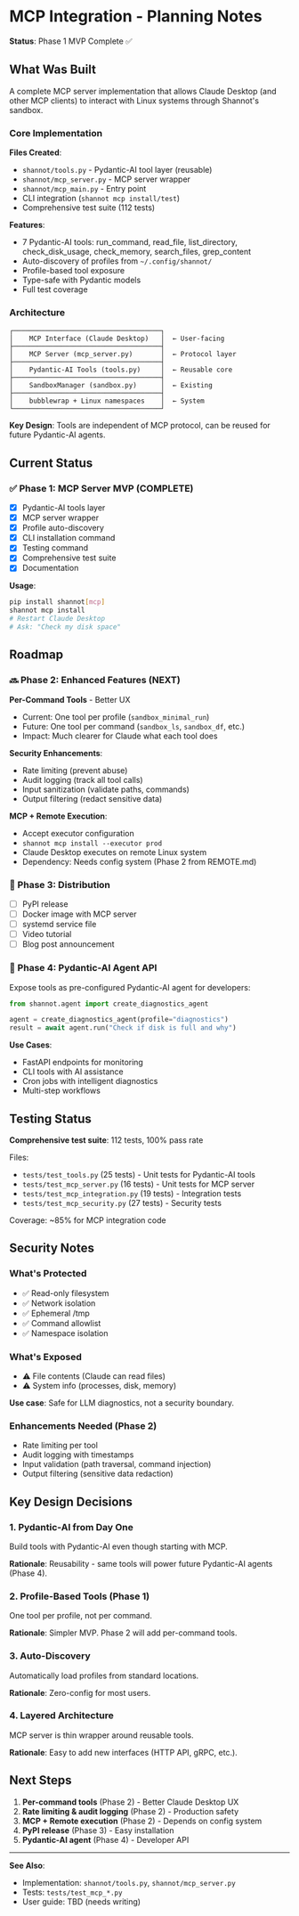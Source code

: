 # MCP Integration - Planning Notes

**Status**: Phase 1 MVP Complete ✅

## What Was Built

A complete MCP server implementation that allows Claude Desktop (and other MCP clients) to interact with Linux systems through Shannot's sandbox.

### Core Implementation

**Files Created**:
- `shannot/tools.py` - Pydantic-AI tool layer (reusable)
- `shannot/mcp_server.py` - MCP server wrapper
- `shannot/mcp_main.py` - Entry point
- CLI integration (`shannot mcp install/test`)
- Comprehensive test suite (112 tests)

**Features**:
- 7 Pydantic-AI tools: run_command, read_file, list_directory, check_disk_usage, check_memory, search_files, grep_content
- Auto-discovery of profiles from `~/.config/shannot/`
- Profile-based tool exposure
- Type-safe with Pydantic models
- Full test coverage

### Architecture

```
┌─────────────────────────────────────┐
│    MCP Interface (Claude Desktop)   │  ← User-facing
├─────────────────────────────────────┤
│    MCP Server (mcp_server.py)       │  ← Protocol layer
├─────────────────────────────────────┤
│    Pydantic-AI Tools (tools.py)     │  ← Reusable core
├─────────────────────────────────────┤
│    SandboxManager (sandbox.py)      │  ← Existing
├─────────────────────────────────────┤
│    bubblewrap + Linux namespaces    │  ← System
└─────────────────────────────────────┘
```

**Key Design**: Tools are independent of MCP protocol, can be reused for future Pydantic-AI agents.

## Current Status

### ✅ Phase 1: MCP Server MVP (COMPLETE)

- [x] Pydantic-AI tools layer
- [x] MCP server wrapper
- [x] Profile auto-discovery
- [x] CLI installation command
- [x] Testing command
- [x] Comprehensive test suite
- [x] Documentation

**Usage**:
```bash
pip install shannot[mcp]
shannot mcp install
# Restart Claude Desktop
# Ask: "Check my disk space"
```

## Roadmap

### 🔜 Phase 2: Enhanced Features (NEXT)

**Per-Command Tools** - Better UX
- Current: One tool per profile (`sandbox_minimal_run`)
- Future: One tool per command (`sandbox_ls`, `sandbox_df`, etc.)
- Impact: Much clearer for Claude what each tool does

**Security Enhancements**:
- Rate limiting (prevent abuse)
- Audit logging (track all tool calls)
- Input sanitization (validate paths, commands)
- Output filtering (redact sensitive data)

**MCP + Remote Execution**:
- Accept executor configuration
- `shannot mcp install --executor prod`
- Claude Desktop executes on remote Linux system
- Dependency: Needs config system (Phase 2 from REMOTE.md)

### 🔮 Phase 3: Distribution

- [ ] PyPI release
- [ ] Docker image with MCP server
- [ ] systemd service file
- [ ] Video tutorial
- [ ] Blog post announcement

### 🔮 Phase 4: Pydantic-AI Agent API

Expose tools as pre-configured Pydantic-AI agent for developers:

```python
from shannot.agent import create_diagnostics_agent

agent = create_diagnostics_agent(profile="diagnostics")
result = await agent.run("Check if disk is full and why")
```

**Use Cases**:
- FastAPI endpoints for monitoring
- CLI tools with AI assistance
- Cron jobs with intelligent diagnostics
- Multi-step workflows

## Testing Status

**Comprehensive test suite**: 112 tests, 100% pass rate

Files:
- `tests/test_tools.py` (25 tests) - Unit tests for Pydantic-AI tools
- `tests/test_mcp_server.py` (16 tests) - Unit tests for MCP server
- `tests/test_mcp_integration.py` (19 tests) - Integration tests
- `tests/test_mcp_security.py` (27 tests) - Security tests

Coverage: ~85% for MCP integration code

## Security Notes

### What's Protected
- ✅ Read-only filesystem
- ✅ Network isolation
- ✅ Ephemeral /tmp
- ✅ Command allowlist
- ✅ Namespace isolation

### What's Exposed
- ⚠️ File contents (Claude can read files)
- ⚠️ System info (processes, disk, memory)

**Use case**: Safe for LLM diagnostics, not a security boundary.

### Enhancements Needed (Phase 2)
- Rate limiting per tool
- Audit logging with timestamps
- Input validation (path traversal, command injection)
- Output filtering (sensitive data redaction)

## Key Design Decisions

### 1. Pydantic-AI from Day One
Build tools with Pydantic-AI even though starting with MCP.

**Rationale**: Reusability - same tools will power future Pydantic-AI agents (Phase 4).

### 2. Profile-Based Tools (Phase 1)
One tool per profile, not per command.

**Rationale**: Simpler MVP. Phase 2 will add per-command tools.

### 3. Auto-Discovery
Automatically load profiles from standard locations.

**Rationale**: Zero-config for most users.

### 4. Layered Architecture
MCP server is thin wrapper around reusable tools.

**Rationale**: Easy to add new interfaces (HTTP API, gRPC, etc.).

## Next Steps

1. **Per-command tools** (Phase 2) - Better Claude Desktop UX
2. **Rate limiting & audit logging** (Phase 2) - Production safety
3. **MCP + Remote execution** (Phase 2) - Depends on config system
4. **PyPI release** (Phase 3) - Easy installation
5. **Pydantic-AI agent** (Phase 4) - Developer API

---

**See Also**:
- Implementation: `shannot/tools.py`, `shannot/mcp_server.py`
- Tests: `tests/test_mcp_*.py`
- User guide: TBD (needs writing)
